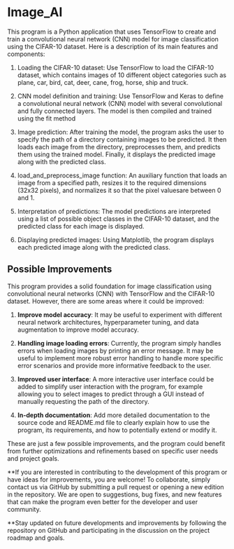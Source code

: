 # Image_AI
This program is a Python application that uses TensorFlow to create and train a convolutional neural network (CNN) model for image classification using the CIFAR-10 dataset. Here is a description of its main features and components:

1) Loading the CIFAR-10 dataset: Use TensorFlow to load the CIFAR-10 dataset, which contains images of 10 different object categories such as plane, car, bird, cat, deer, cane, frog, horse, ship and truck.

2) CNN model definition and training: Use TensorFlow and Keras to define a convolutional neural network (CNN) model with several convolutional and fully connected layers. The model is then compiled and trained using the fit method

3) Image prediction: After training the model, the program asks the user to specify the path of a directory containing images to be predicted. It then loads each image from the directory, preprocesses them, and predicts them using the trained model. Finally, it displays the predicted image along with the predicted class.

4) load_and_preprocess_image function: An auxiliary function that loads an image from a specified path, resizes it to the required dimensions (32x32 pixels), and normalizes it so that the pixel values ​​are between 0 and 1.

5) Interpretation of predictions: The model predictions are interpreted using a list of possible object classes in the CIFAR-10 dataset, and the predicted class for each image is displayed.

6) Displaying predicted images: Using Matplotlib, the program displays each predicted image along with the predicted class.

## Possible Improvements

This program provides a solid foundation for image classification using convolutional neural networks (CNN) with TensorFlow and the CIFAR-10 dataset. However, there are some areas where it could be improved:

1. **Improve model accuracy**: It may be useful to experiment with different neural network architectures, hyperparameter tuning, and data augmentation to improve model accuracy.

2. **Handling image loading errors**: Currently, the program simply handles errors when loading images by printing an error message. It may be useful to implement more robust error handling to handle more specific error scenarios and provide more informative feedback to the user.

3. **Improved user interface**: A more interactive user interface could be added to simplify user interaction with the program, for example allowing you to select images to predict through a GUI instead of manually requesting the path of the directory.

4. **In-depth documentation**: Add more detailed documentation to the source code and README.md file to clearly explain how to use the program, its requirements, and how to potentially extend or modify it.

These are just a few possible improvements, and the program could benefit from further optimizations and refinements based on specific user needs and project goals.

**If you are interested in contributing to the development of this program or have ideas for improvements, you are welcome! To collaborate, simply contact us via GitHub by submitting a pull request or opening a new edition in the repository. We are open to suggestions, bug fixes, and new features that can make the program even better for the developer and user community.

**Stay updated on future developments and improvements by following the repository on GitHub and participating in the discussion on the project roadmap and goals.
